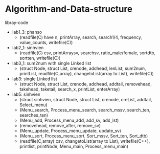 # Algorithm-and-Data-structure
libray-code
+ lab1_3: phanso 
  + (readfile(C) have n, printArray, search, search1/4, frequency, value_counts, writefile(C)) 
+ lab2_1: sinhvien 
  + (readfile(C) csv, printArraysv, searchsv, ratio_male/female, sortdtb, sortten, writefile(C))
+ lab3_1: sum2num with single Linked list
  + (struct Node, struct List, crenode, addhead, lenList, sum2num, printList, readfile(C,array), changetoList(array to List), writefile(C))
+ lab3: single Linked list
  + (struct Node, struct List, crenode, addhead, addtail, removehead, takehead, taketail, search_x, printList, enterArray)
+ lab5: sinhvien
  + (struct sinhvien, struct Node, struct List, crenode, creList, addtail, Select_menu) 
  + (Menu_search, Process_menu_search, search_mssv, search_ten, searches_ten)
  + (Menu_add, Process_menu_add, add_sv, add_lst)
  + (removehead, remove_after, remove_sv)
  + (Menu_update, Process_menu_update, update_sv)
  + (Menu_sort, Process_menu_sort, Sort_mssv, Sort_ten, Sort_dtb)
  + (readfile(C,array) csv, changetoList(array to List), writefile(C++), printlist, printNode, Menu_main, Process_menu_main)

